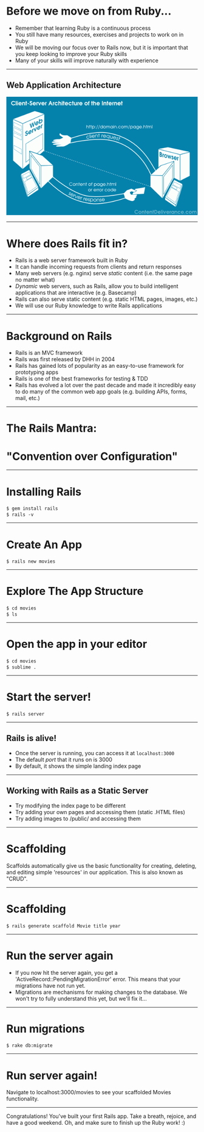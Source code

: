 # Before we move on from Ruby...

* Remember that learning Ruby is a continuous process
* You still have many resources, exercises and projects to work on in Ruby
* We will be moving our focus over to Rails now, but it is important that you keep looking to improve your Ruby skills
* Many of your skills will improve naturally with experience

---

## Web Application Architecture

![Web Server Diagram](../../images/client-server-diagram-internet.png)

---

# Where does Rails fit in?

* Rails is a web server framework built in Ruby
* It can handle incoming requests from clients and return responses
* Many web servers (e.g. nginx) serve *static* content (i.e. the same page no matter what)
* *Dynamic* web servers, such as Rails, allow you to build intelligent applications that are interactive (e.g. Basecamp)
* Rails can also serve static content (e.g. static HTML pages, images, etc.)
* We will use our Ruby knowledge to write Rails applications

---

# Background on Rails

* Rails is an MVC framework
* Rails was first released by DHH in 2004
* Rails has gained lots of popularity as an easy-to-use framework for prototyping apps
* Rails is one of the best frameworks for testing & TDD
* Rails has evolved a lot over the past decade and made it incredibly easy to do many of the common web app goals (e.g. building APIs, forms, mail, etc.)

---

# The Rails Mantra:

# "Convention over Configuration"

---
# Installing Rails

```
$ gem install rails
$ rails -v
```

---
# Create An App

```
$ rails new movies
```
---
# Explore The App Structure

```
$ cd movies
$ ls
```
---
# Open the app in your editor

```
$ cd movies
$ sublime .
```
---
# Start the server!

```
$ rails server
```
---
## Rails is alive!

* Once the server is running, you can access it at ```localhost:3000```
* The default *port* that it runs on is 3000
* By default, it shows the simple landing index page

---
## Working with Rails as a Static Server

* Try modifying the index page to be different
* Try adding your own pages and accessing them (static .HTML files)
* Try adding images to /public/ and accessing them

---
# Scaffolding

Scaffolds automatically give us the basic functionality for creating, deleting, and editing simple 'resources' in our application. This is also known as "CRUD".

---
# Scaffolding

```
$ rails generate scaffold Movie title year
```

---
# Run the server again

* If you now hit the server again, you get a 'ActiveRecord::PendingMigrationError' error. This means that your migrations have not run yet.
* Migrations are mechanisms for making changes to the database. We won't try to fully understand this yet, but we'll fix it...

---
# Run migrations

```
$ rake db:migrate
```
---
# Run server again!

Navigate to localhost:3000/movies to see your scaffolded Movies functionality.

---

Congratulations! You've built your first Rails app. Take a breath, rejoice, and have a good weekend. Oh, and make sure to finish up the Ruby work! :)